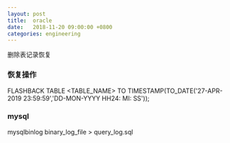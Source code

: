 ```yaml
---
layout: post
title:  oracle
date:   2018-11-20 09:00:00 +0800
categories: engineering
---
```

删除表记录恢复
### 恢复操作
FLASHBACK TABLE <TABLE_NAME> TO TIMESTAMP(TO_DATE('27-APR-2019 23:59:59','DD-MON-YYYY HH24: MI: SS'));

### mysql
mysqlbinlog binary_log_file > query_log.sql
